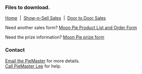 ### Files to download.
[Home](/)
&nbsp;|&nbsp;
[Show-n-Sell Sales](/shownsell)
&nbsp;|&nbsp;
[Door to Door Sales](/doortodoor)

Need another sales form?
[Moon Pie Product List and Order Form](/files/2021_Moon_Pie_Product_List+Order_Form.pdf)

Need the prize information?
[Moon Pie prize form](/files/2021_Moon_Pie_Prize_Form.pdf)

### Contact

[Email the PieMaster](mailto:lee@codejourneymen.com.com) for more details.
<br/>
[Call PieMaster Lee](tel:4044051194) for help.

